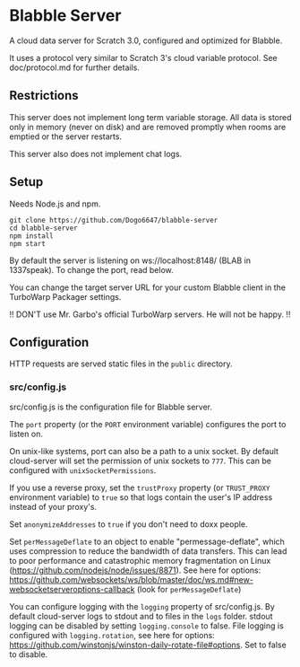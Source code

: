 # Blabble Server

A cloud data server for Scratch 3.0, configured and optimized for Blabble.

It uses a protocol very similar to Scratch 3's cloud variable protocol. See doc/protocol.md for further details.

## Restrictions

This server does not implement long term variable storage. All data is stored only in memory (never on disk) and are removed promptly when rooms are emptied or the server restarts.

This server also does not implement chat logs.

## Setup

Needs Node.js and npm.

```
git clone https://github.com/Dogo6647/blabble-server
cd blabble-server
npm install
npm start
```

By default the server is listening on ws://localhost:8148/ (BLAB in 1337speak). To change the port, read below.

You can change the target server URL for your custom Blabble client in the TurboWarp Packager settings.

!! DON'T use Mr. Garbo's official TurboWarp servers. He will not be happy. !!


## Configuration

HTTP requests are served static files in the `public` directory.

### src/config.js

src/config.js is the configuration file for Blabble server.

The `port` property (or the `PORT` environment variable) configures the port to listen on.

On unix-like systems, port can also be a path to a unix socket. By default cloud-server will set the permission of unix sockets to `777`. This can be configured with `unixSocketPermissions`.

If you use a reverse proxy, set the `trustProxy` property (or `TRUST_PROXY` environment variable) to `true` so that logs contain the user's IP address instead of your proxy's.

Set `anonymizeAddresses` to `true` if you don't need to doxx people.

Set `perMessageDeflate` to an object to enable "permessage-deflate", which uses compression to reduce the bandwidth of data transfers. This can lead to poor performance and catastrophic memory fragmentation on Linux (https://github.com/nodejs/node/issues/8871). See here for options: https://github.com/websockets/ws/blob/master/doc/ws.md#new-websocketserveroptions-callback (look for `perMessageDeflate`)

You can configure logging with the `logging` property of src/config.js. By default cloud-server logs to stdout and to files in the `logs` folder. stdout logging can be disabled by setting `logging.console` to false. File logging is configured with `logging.rotation`, see here for options: https://github.com/winstonjs/winston-daily-rotate-file#options. Set to false to disable.
